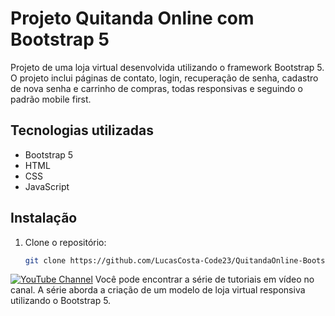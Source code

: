 # Projeto Quitanda Online com Bootstrap 5

Projeto de uma loja virtual desenvolvida utilizando o framework Bootstrap 5. O projeto inclui páginas de contato, login, recuperação de senha, cadastro de nova senha e carrinho de compras, todas responsivas e seguindo o padrão mobile first.

## Tecnologias utilizadas

- Bootstrap 5
- HTML
- CSS
- JavaScript

## Instalação

1. Clone o repositório:

   ```bash
   git clone https://github.com/LucasCosta-Code23/QuitandaOnline-Bootstrap5.git


[![YouTube Channel](https://img.shields.io/badge/YouTube-Subscribe-red?style=for-the-badge&logo=youtube)](https://www.youtube.com/watch?v=SGqe6RixDcg)
Você pode encontrar a série de tutoriais em vídeo no canal. A série aborda a criação de um modelo de loja virtual responsiva utilizando o Bootstrap 5.

